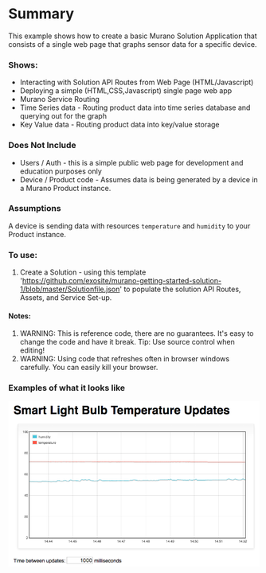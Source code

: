 # Summary
This example shows how to create a basic Murano Solution Application that consists of a single web page that graphs sensor data for a specific device.

### Shows:
* Interacting with Solution API Routes from Web Page (HTML/Javascript)
* Deploying a simple (HTML,CSS,Javascript) single page web app
* Murano Service Routing
 * Time Series data - Routing product data into time series database and querying out for the graph
 * Key Value data - Routing product data into key/value storage

### Does Not Include
* Users / Auth - this is a simple public web page for development and education purposes only
* Device / Product code - Assumes data is being generated by a device in a Murano Product instance.  

### Assumptions
A device is sending data with resources `temperature` and `humidity` to your Product instance.

### To use:
1. Create a Solution - using this template 'https://github.com/exosite/murano-getting-started-solution-1/blob/master/Solutionfile.json' to populate the solution API Routes, Assets, and Service Set-up.

#### Notes:
1. WARNING: This is reference code, there are no guarantees.  It's easy to change the code and have it break.  Tip: Use source control when editing!
2. WARNING: Using code that refreshes often in browser windows carefully.  You can easily kill your browser.


### Examples of what it looks like

![image](screen_shot_line_graph.png)
